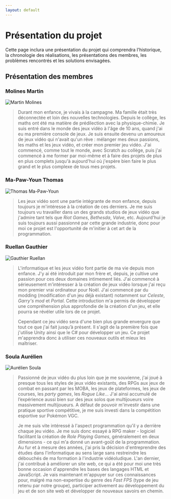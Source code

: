 ```yaml
---
layout: default
---
```

# Présentation du projet
Cette page inclura une présentation du projet qui comprendra l'historique, la chronologie des réalisations, les présentations des membres, les problèmes rencontrés et les solutions envisagées.

## Présentation des membres

### Molines Martin
![Martin Molines](https://s3.cri.epita.fr/cri-intranet/img/blank.jpg)
> Durant mon enfance, je vivais à la campagne. Ma famille était très déconnectée et loin des nouvelles technologies. Depuis le collège, les maths ont été ma matière de prédilection avec la physique-chimie. Je suis entré dans le monde des jeux vidéo à l'âge de 10 ans, quand j'ai eu ma première console de jeux. Je suis ensuite devenu un amoureux de jeux vidéo qui n'avait qu'un rêve : mélanger mes deux passions, les maths et les jeux vidéo, et créer mon premier jeu vidéo. J'ai commencé, comme tout le monde, avec Scratch au collège, puis j'ai commencé à me former par moi-même et à faire des projets de plus en plus complets jusqu'à aujourd'hui où j'espère bien faire le plus grand et le plus complexe de tous mes projets.

### Ma-Paw-Youn Thomas
![Thomas Ma-Paw-Youn](https://s3.cri.epita.fr/cri-intranet/img/blank.jpg)
> Les jeux vidéo sont une partie intégrante de mon enfance, depuis toujours je m'intéresse à la création de ces derniers. Je me suis toujours vu travailler dans un des grands studios de jeux vidéo que j'admire tant tels que _Riot Games_, _Bethesda_, _Valve_, etc. Aujourd'hui je suis toujours aussi passionné par cette grande industrie, donc pour moi ce projet est l'opportunité de m'initier à cet art de la programmation.

### Ruellan Gauthier
![Gauthier Ruellan](https://s3.cri.epita.fr/cri-intranet/img/blank.jpg)
> L'informatique et les jeux vidéo font partie de ma vie depuis mon enfance. J'y ai été introduit par mon frère et, depuis, je cultive une passion pour ces deux domaines intimement liés. J'ai commencé à sérieusement m’intéresser à la création de jeux vidéo lorsque j'ai reçu mon premier vrai ordinateur pour Noël. J'ai commencé par du modding (modification d'un jeu déjà existant) notamment sur _Celeste_, _Garry's mod_ et _Portal_. Cette introduction m'a permis de développer une compréhension plus approfondie de la création d'un jeu, et elle pourra se révéler utile lors de ce projet.
>
> Cependant ce jeu vidéo sera d'une bien plus grande envergure que tout ce que j'ai fait jusqu’à présent. Il s'agit de la première fois que j'utilise Unity ainsi que le C# pour développer un jeu. Ce projet m'apprendra donc à utiliser ces nouveaux outils et mieux les maîtriser.

### Soula Aurélien
![Aurélien Soula](https://cdn.discordapp.com/attachments/561281604690116610/1327624893352902706/20250111_140534.jpg?ex=6783be88&is=67826d08&hm=9af23a6819d67ad28ca281f0f02b809e3f023a2d264f1a2e7714292d9a7c4e8a&)
> Passionné de jeux vidéo du plus loin que je me souvienne, 
> j'ai joué à presque tous les styles de jeux vidéo existants, des RPGs aux jeux de combat en passant par les MOBA, les jeux de plateformes, les jeux de courses, les _party games_, les _Rogue Like_... J'ai ainsi accumulé de l’expérience aussi bien sur des jeux solos que multijoueurs voire massivement multijoueurs. A défaut de pouvoir m'investir dans une pratique sportive compétitive, je me suis investi dans la compétition esportive sur Pokémon VGC.
>  
> Je me suis vite intéressé à l'aspect programmation qu'il y a derrière chaque jeu vidéo. Je me suis donc essayé à RPG maker - logiciel facilitant la création de _Role Playing Games_, généralement en deux dimensions - ce qui m'a donné un avant-goût de la programmation. Au fur et à mesure des années, j'ai pris la décision d'entreprendre des études dans l'informatique au sens large sans restreindre les débouchés de ma formation à l'industrie vidéoludique. L'an dernier, j'ai contribué à améliorer un site web, ce qui a été pour moi une très bonne occasion d'apprendre les bases des langages HTML et JavaScript. Je vais maintenant m'appuyer sur ces connaissances pour, malgré ma non-expertise du genre des _Fast FPS_ (type de jeu retenu par notre groupe), participer activement au développement du jeu et de son site web et développer de nouveaux savoirs en chemin.

